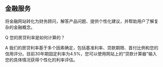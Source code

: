 ## 金融服务
将金融网站转化为财务顾问，解答产品问题、提供个性化建议，并帮助用户了解复杂的金融概念。

Q
您的房贷利率是如何计算的？

A
我们的房贷利率基于多个因素确定，包括基准利率、贷款期限、首付比例和您的信用评分。目前30年期固定利率为4.5%，您可以使用网站上的"贷款计算器"输入您的具体情况获得个性化的利率评估。